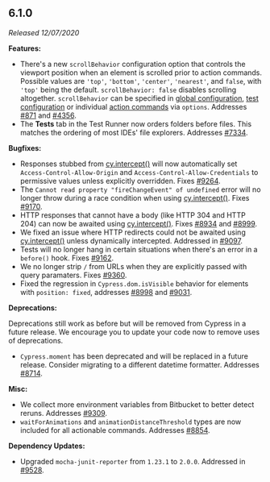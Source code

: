 ## 6.1.0

_Released 12/07/2020_

**Features:**

- There's a new `scrollBehavior` configuration option that controls the viewport
  position when an element is scrolled prior to action commands. Possible values
  are `'top'`, `'bottom'`, `'center'`, `'nearest'`, and `false`, with `'top'`
  being the default. `scrollBehavior: false` disables scrolling altogether.
  `scrollBehavior` can be specified in
  [global configuration](/guides/references/configuration#Actionability),
  [test configuration](/guides/core-concepts/writing-and-organizing-tests#Test-Configuration)
  or individual
  [action commands](/guides/core-concepts/interacting-with-elements) via
  `options`. Addresses [#871](https://github.com/cypress-io/cypress/issues/871)
  and [#4356](https://github.com/cypress-io/cypress/issues/4356).
- The **Tests** tab in the Test Runner now orders folders before files. This
  matches the ordering of most IDEs' file explorers. Addresses
  [#7334](https://github.com/cypress-io/cypress/issues/7334).

**Bugfixes:**

- Responses stubbed from [cy.intercept()](/api/commands/intercept) will now
  automatically set `Access-Control-Allow-Origin` and
  `Access-Control-Allow-Credentials` to permissive values unless explicitly
  overridden. Fixes [#9264](https://github.com/cypress-io/cypress/issues/9264).
- The `Cannot read property "fireChangeEvent" of undefined` error will no longer
  throw during a race condition when using
  [cy.intercept()](/api/commands/intercept). Fixes
  [#9170](https://github.com/cypress-io/cypress/issues/9170).
- HTTP responses that cannot have a body (like HTTP 304 and HTTP 204) can now be
  awaited using [cy.intercept()](/api/commands/intercept). Fixes
  [#8934](https://github.com/cypress-io/cypress/issues/8934) and
  [#8999](https://github.com/cypress-io/cypress/issues/8999).
- We fixed an issue where HTTP redirects could not be awaited using
  [cy.intercept()](/api/commands/intercept) unless dynamically intercepted.
  Addressed in [#9097](https://github.com/cypress-io/cypress/pull/9097).
- Tests will no longer hang in certain situations when there's an error in a
  `before()` hook. Fixes
  [#9162](https://github.com/cypress-io/cypress/issues/9162).
- We no longer strip `/` from URLs when they are explicitly passed with query
  paramaters. Fixes [#9360](https://github.com/cypress-io/cypress/issues/9360).
- Fixed the regression in `Cypress.dom.isVisible` behavior for elements with
  `position: fixed`, addresses
  [#8998](https://github.com/cypress-io/cypress/issues/8998) and
  [#9031](https://github.com/cypress-io/cypress/issues/9031).

**Deprecations:**

Deprecations still work as before but will be removed from Cypress in a future
release. We encourage you to update your code now to remove uses of
deprecations.

- `Cypress.moment` has been deprecated and will be replaced in a future release.
  Consider migrating to a different datetime formatter. Addresses
  [#8714](https://github.com/cypress-io/cypress/issues/8714).

**Misc:**

- We collect more environment variables from Bitbucket to better detect reruns.
  Addresses [#9309](https://github.com/cypress-io/cypress/issues/9309).
- `waitForAnimations` and `animationDistanceThreshold` types are now included
  for all actionable commands. Addresses
  [#8854](https://github.com/cypress-io/cypress/issues/8854).

**Dependency Updates:**

- Upgraded `mocha-junit-reporter` from `1.23.1` to `2.0.0`. Addressed in
  [#9528](https://github.com/cypress-io/cypress/issues/9528).
